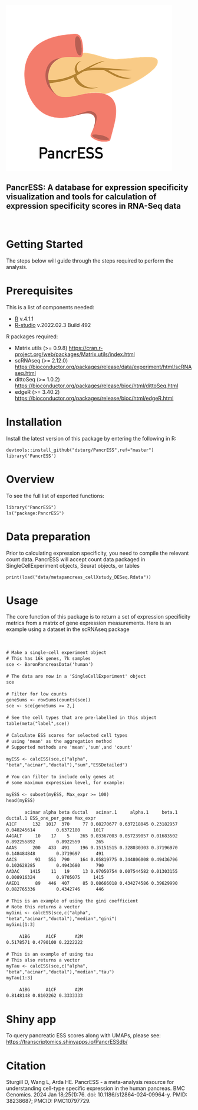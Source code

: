 
![PancrESS](img/PancrESS_logo.png?raw=true "PancrESS")
## PancrESS: A database for expression specificity visualization and tools for calculation of expression specificity scores in RNA-Seq data
<br>


<!-- GETTING STARTED -->
# Getting Started

The steps below will guide through the steps required to perform the analysis.

# Prerequisites

This is a list of components needed:
* [R](https://www.r-project.org/) v.4.1.1
* [R-studio](https://www.rstudio.com/) v.2022.02.3 Build 492

R packages required:
* Matrix.utils (>= 0.9.8)
https://cran.r-project.org/web/packages/Matrix.utils/index.html
* scRNAseq (>= 2.12.0)
https://bioconductor.org/packages/release/data/experiment/html/scRNAseq.html
* dittoSeq (>= 1.0.2)
https://bioconductor.org/packages/release/bioc/html/dittoSeq.html
* edgeR (>= 3.40.2)
https://bioconductor.org/packages/release/bioc/html/edgeR.html


# Installation

Install the latest version of this package by entering the following in R:

```{r}
devtools::install_github("dsturg/PancrESS",ref="master")
library('PancrESS')
```

# Overview

To see the full list of exported functions:

```{r}
library("PancrESS")
ls("package:PancrESS")
```

# Data preparation

Prior to calculating expression specificity, you need to compile the relevant count data. PancrESS will accept count data packaged in SingleCellExperiment objects, Seurat objects, or tables

```{r}
print(load("data/metapancreas_cellXstudy_DESeq.Rdata"))
```

# Usage

The core function of this package is to return a set of expression specificity metrics from a matrix of gene expression measurements.
Here is an example using a dataset in the scRNAseq package

```{r}


# Make a single-cell experiment object
# This has 16k genes, 7k samples
sce <- BaronPancreasData('human')

# The data are now in a 'SingleCellExperiment' object
sce

# Filter for low counts
geneSums <- rowSums(counts(sce))
sce <- sce[geneSums >= 2,]

# See the cell types that are pre-labelled in this object
table(meta("label",sce))

# Calculate ESS scores for selected cell types
# using 'mean' as the aggregation method
# Supported methods are 'mean','sum',and 'count'

myESS <- calcESS(sce,c("alpha", "beta","acinar","ductal"),"sum","ESSDetailed")

# You can filter to include only genes at
# some maximum expression level, for example:

myESS <- subset(myESS, Max_expr >= 100)
head(myESS)

       acinar alpha beta ductal   acinar.1     alpha.1     beta.1    ductal.1 ESS_one_per_gene Max_expr
A1CF      132  1017  370     77 0.08270677 0.637218045 0.23182957 0.048245614        0.6372180     1017
A4GALT     10    17    5    265 0.03367003 0.057239057 0.01683502 0.892255892        0.8922559      265
AAAS      200   433  491    196 0.15151515 0.328030303 0.37196970 0.148484848        0.3719697      491
AACS       93   551  790    164 0.05819775 0.344806008 0.49436796 0.102628285        0.4943680      790
AADAC    1415    11   19     13 0.97050754 0.007544582 0.01303155 0.008916324        0.9705075     1415
AAED1      89   446  407     85 0.08666018 0.434274586 0.39629990 0.082765336        0.4342746      446

# This is an example of using the gini coefficient
# Note this returns a vector
myGini <- calcESS(sce,c("alpha", "beta","acinar","ductal"),"median","gini")
myGini[1:3]

     A1BG      A1CF       A2M 
0.5178571 0.4790100 0.2222222 

# This is an example of using tau
# This also returns a vector
myTau <- calcESS(sce,c("alpha", "beta","acinar","ductal"),"median","tau")
myTau[1:3]

     A1BG      A1CF       A2M 
0.8148148 0.8102262 0.3333333 

```


# Shiny app

To query pancreatic ESS scores along with UMAPs, please see:
https://transcriptomics.shinyapps.io/PancrESSdb/

# Citation

Sturgill D, Wang L, Arda HE. PancrESS - a meta-analysis resource for understanding cell-type specific expression in the human pancreas. BMC Genomics. 2024 Jan 18;25(1):76. doi: 10.1186/s12864-024-09964-y. PMID: 38238687; PMCID: PMC10797729.

